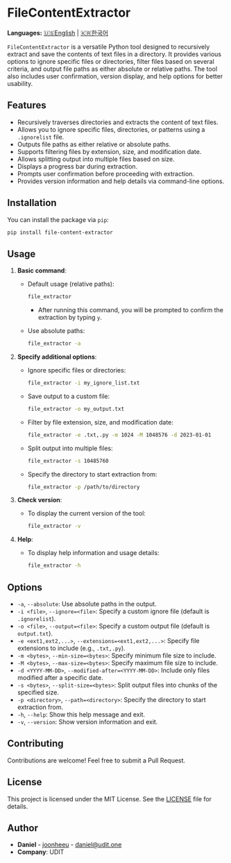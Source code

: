 # FileContentExtractor

**Languages:** [🇺🇸English](README.md) | [🇰🇷한국어](README_ko.md)

`FileContentExtractor` is a versatile Python tool designed to recursively extract and save the contents of text files in a directory. It provides various options to ignore specific files or directories, filter files based on several criteria, and output file paths as either absolute or relative paths. The tool also includes user confirmation, version display, and help options for better usability.

## Features

- Recursively traverses directories and extracts the content of text files.
- Allows you to ignore specific files, directories, or patterns using a `.ignorelist` file.
- Outputs file paths as either relative or absolute paths.
- Supports filtering files by extension, size, and modification date.
- Allows splitting output into multiple files based on size.
- Displays a progress bar during extraction.
- Prompts user confirmation before proceeding with extraction.
- Provides version information and help details via command-line options.

## Installation

You can install the package via `pip`:

```bash
pip install file-content-extractor
```

## Usage

1. **Basic command**:

   - Default usage (relative paths):

     ```bash
     file_extractor
     ```

     - After running this command, you will be prompted to confirm the extraction by typing `y`.

   - Use absolute paths:

     ```bash
     file_extractor -a
     ```

2. **Specify additional options**:

   - Ignore specific files or directories:

     ```bash
     file_extractor -i my_ignore_list.txt
     ```

   - Save output to a custom file:

     ```bash
     file_extractor -o my_output.txt
     ```

   - Filter by file extension, size, and modification date:

     ```bash
     file_extractor -e .txt,.py -m 1024 -M 1048576 -d 2023-01-01
     ```

   - Split output into multiple files:

     ```bash
     file_extractor -s 10485760
     ```

   - Specify the directory to start extraction from:

     ```bash
     file_extractor -p /path/to/directory
     ```

3. **Check version**:

   - To display the current version of the tool:

     ```bash
     file_extractor -v
     ```

4. **Help**:

   - To display help information and usage details:

     ```bash
     file_extractor -h
     ```

## Options

- `-a`, `--absolute`: Use absolute paths in the output.
- `-i <file>`, `--ignore=<file>`: Specify a custom ignore file (default is `.ignorelist`).
- `-o <file>`, `--output=<file>`: Specify a custom output file (default is `output.txt`).
- `-e <ext1,ext2,...>`, `--extensions=<ext1,ext2,...>`: Specify file extensions to include (e.g., `.txt,.py`).
- `-m <bytes>`, `--min-size=<bytes>`: Specify minimum file size to include.
- `-M <bytes>`, `--max-size=<bytes>`: Specify maximum file size to include.
- `-d <YYYY-MM-DD>`, `--modified-after=<YYYY-MM-DD>`: Include only files modified after a specific date.
- `-s <bytes>`, `--split-size=<bytes>`: Split output files into chunks of the specified size.
- `-p <directory>`, `--path=<directory>`: Specify the directory to start extraction from.
- `-h`, `--help`: Show this help message and exit.
- `-v`, `--version`: Show version information and exit.

## Contributing

Contributions are welcome! Feel free to submit a Pull Request.

## License

This project is licensed under the MIT License. See the [LICENSE](LICENSE) file for details.

## Author

- **Daniel** - [joonheeu](https://github.com/joonheeu) - daniel@udit.one
- **Company**: UDIT